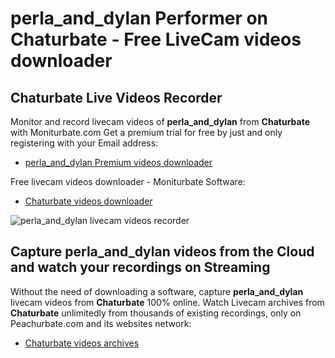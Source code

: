 # perla_and_dylan Performer on Chaturbate - Free LiveCam videos downloader

## Chaturbate Live Videos Recorder

Monitor and record livecam videos of **perla_and_dylan** from **Chaturbate** with Moniturbate.com
Get a premium trial for free by just and only registering with your Email address:
* [perla_and_dylan Premium videos downloader](https://moniturbate.com/request-demo-licence-key.html)

Free livecam videos downloader - Moniturbate Software:
* [Chaturbate videos downloader](https://moniturbate.com/moniturbate-download-software.html)

![perla_and_dylan livecam videos recorder](https://peachurnet.com/templates/moniturbate-software.png)


## Capture perla_and_dylan videos from the Cloud and watch your recordings on Streaming

Without the need of downloading a software, capture **perla_and_dylan** livecam videos from **Chaturbate** 100% online.
Watch Livecam archives from **Chaturbate** unlimitedly from thousands of existing recordings, only on Peachurbate.com and its websites network:
* [Chaturbate videos archives](https://peachurnet.com/)